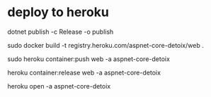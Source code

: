 # deploy to heroku
dotnet publish -c Release -o publish

sudo docker build -t registry.heroku.com/aspnet-core-detoix/web .

sudo heroku container:push web -a aspnet-core-detoix

heroku container:release web -a aspnet-core-detoix

heroku open -a aspnet-core-detoix
